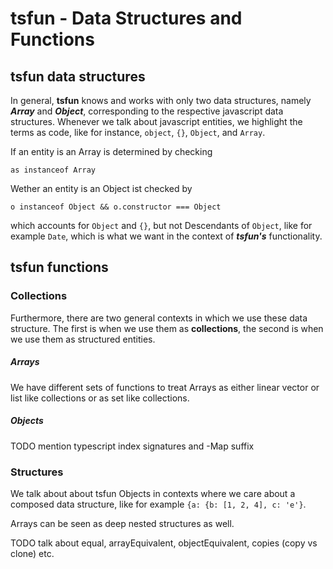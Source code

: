# tsfun - Data Structures and Functions

## tsfun data structures

In general, **tsfun** knows and works with only two data structures, namely
***Array*** and ***Object***, corresponding to the respective javascript data structures.
Whenever we talk about javascript entities, we highlight the terms as code, like
for instance, `object`, `{}`, `Object`, and `Array`. 

If an entity is an Array is determined
by checking

```
as instanceof Array
```

Wether an entity is an Object ist checked by

```
o instanceof Object && o.constructor === Object
``` 

which accounts for `Object` and `{}`, but not Descendants of `Object`, like for example
`Date`, which is what we want in the context of ***tsfun's*** functionality.


## tsfun functions

### Collections

Furthermore, there are two general contexts in which we use these data structure.
The first is when we use them as **collections**, the second is when we use them
as structured entities.

##### Arrays

We have different sets of functions to treat Arrays as either 
linear vector or list like collections or as set like collections.

##### Objects

TODO mention typescript index signatures and -Map suffix

### Structures

We talk about about tsfun Objects in contexts where we 
care about a composed data structure, like
for example `{a: {b: [1, 2, 4], c: 'e'}`.

Arrays can be seen as deep nested structures as well.

TODO talk about equal, arrayEquivalent, objectEquivalent, copies (copy vs clone) etc. 



